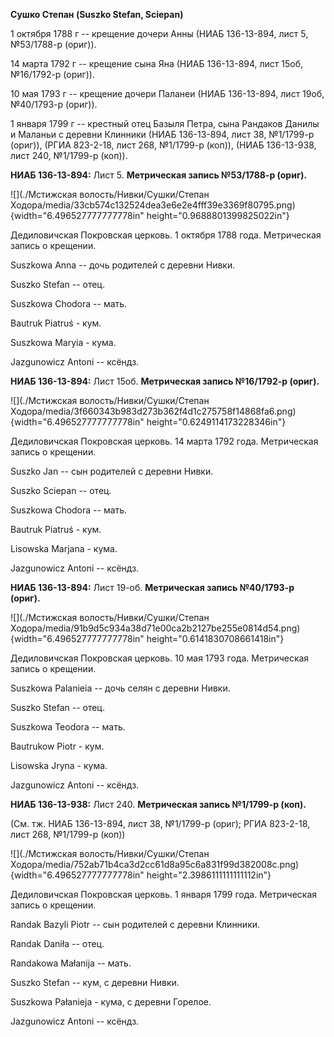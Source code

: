 **Сушко Степан (Suszko Stefan, Sciepan)**

1 октября 1788 г -- крещение дочери Анны (НИАБ 136-13-894, лист 5,
№53/1788-р (ориг)).

14 марта 1792 г -- крещение сына Яна (НИАБ 136-13-894, лист 15об,
№16/1792-р (ориг)).

10 мая 1793 г -- крещение дочери Паланеи (НИАБ 136-13-894, лист 19об,
№40/1793-р (ориг)).

1 января 1799 г -- крестный отец Базыля Петра, сына Рандаков Данилы и
Маланьи с деревни Клинники (НИАБ 136-13-894, лист 38, №1/1799-р (ориг)),
(РГИА 823-2-18, лист 268, №1/1799-р (коп)), (НИАБ 136-13-938, лист 240,
№1/1799-р (коп)).

**НИАБ 136-13-894:** Лист 5. **Метрическая запись №53/1788-р (ориг).**

![](./Мстижская волость/Нивки/Сушки/Степан Ходора/media/33cb574c132524dea3e6e2e4fff39e3369f80795.png){width="6.496527777777778in"
height="0.9688801399825022in"}

Дедиловичская Покровская церковь. 1 октября 1788 года. Метрическая
запись о крещении.

Suszkowa Anna -- дочь родителей с деревни Нивки.

Suszko Stefan -- отец.

Suszkowa Chodora -- мать.

Bautruk Piatruś - кум.

Suszkowa Maryia - кума.

Jazgunowicz Antoni -- ксёндз.

**НИАБ 136-13-894:** Лист 15об. **Метрическая запись №16/1792-р
(ориг).**

![](./Мстижская волость/Нивки/Сушки/Степан Ходора/media/3f660343b983d273b362f4d1c275758f14868fa6.png){width="6.496527777777778in"
height="0.6249114173228346in"}

Дедиловичская Покровская церковь. 14 марта 1792 года. Метрическая запись
о крещении.

Suszko Jan -- сын родителей с деревни Нивки.

Suszko Sciepan -- отец.

Suszkowa Chodora -- мать.

Bautruk Piatruś - кум.

Lisowska Marjana - кума.

Jazgunowicz Antoni -- ксёндз.

**НИАБ 136-13-894:** Лист 19-об. **Метрическая запись №40/1793-р
(ориг).**

![](./Мстижская волость/Нивки/Сушки/Степан Ходора/media/91b9d5c934a38d71e00ca2b2127be255e0814d54.png){width="6.496527777777778in"
height="0.6141830708661418in"}

Дедиловичская Покровская церковь. 10 мая 1793 года. Метрическая запись о
крещении.

Suszkowa Palanieia -- дочь селян с деревни Нивки.

Suszko Stefan -- отец.

Suszkowa Teodora -- мать.

Bautrukow Piotr - кум.

Lisowska Jryna - кума.

Jazgunowicz Antoni -- ксёндз.

**НИАБ 136-13-938:** Лист 240. **Метрическая запись №1/1799-р (коп).**

(См. тж. НИАБ 136-13-894, лист 38, №1/1799-р (ориг); РГИА 823-2-18, лист
268, №1/1799-р (коп))

![](./Мстижская волость/Нивки/Сушки/Степан Ходора/media/752ab71b4ca3d2cc61d8a95c6a831f99d382008c.png){width="6.496527777777778in"
height="2.3986111111111112in"}

Дедиловичская Покровская церковь. 1 января 1799 года. Метрическая запись
о крещении.

Randak Bazyli Piotr -- сын родителей с деревни Клинники.

Randak Daniła -- отец.

Randakowa Małanija -- мать.

Suszko Stefan -- кум, с деревни Нивки.

Suszkowa Pałanieja - кума, с деревни Горелое.

Jazgunowicz Antoni -- ксёндз.
